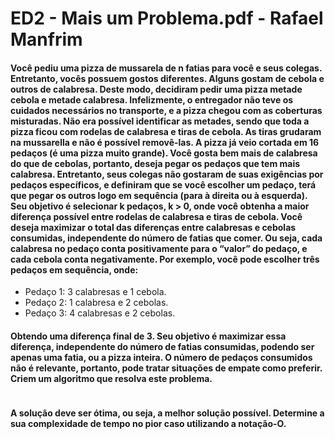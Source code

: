# ED2 - Mais um Problema.pdf - Rafael Manfrim

#### Você pediu uma pizza de mussarela de n fatias para você e seus colegas. Entretanto, vocês possuem gostos diferentes. Alguns gostam de cebola e outros de calabresa. Deste modo, decidiram pedir uma pizza metade cebola e metade calabresa. Infelizmente, o entregador não teve os cuidados necessários no transporte, e a pizza chegou com as coberturas misturadas. Não era possível identificar as metades, sendo que toda a pizza ficou com rodelas de calabresa e tiras de cebola. As tiras grudaram na mussarella e não é possível removê-las. A pizza já veio cortada em 16 pedaços (é uma pizza muito grande). Você gosta bem mais de calabresa do que de cebolas, portanto, deseja pegar os pedaços que tem mais calabresa. Entretanto, seus colegas não gostaram de suas exigências por pedaços específicos, e definiram que se você escolher um pedaço, terá que pegar os outros logo em sequência (para à direita ou à esquerda). Seu objetivo é selecionar k pedaços, k > 0, onde você obtenha a maior diferença possível entre rodelas de calabresa e tiras de cebola. Você deseja maximizar o total das diferenças entre calabresas e cebolas consumidas, independente do número de fatias que comer. Ou seja, cada calabresa no pedaço conta positivamente para o “valor” do pedaço, e cada cebola conta negativamente. Por exemplo, você pode escolher três pedaços em sequência, onde:
- Pedaço 1: 3 calabresas e 1 cebola.
- Pedaço 2: 1 calabresa e 2 cebolas.
- Pedaço 3: 4 calabresas e 2 cebolas.
#### Obtendo uma diferença final de 3. Seu objetivo é maximizar essa diferença, independente do número de fatias consumidas, podendo ser apenas uma fatia, ou a pizza inteira. O número de pedaços consumidos não é relevante, portanto, pode tratar situações de empate como preferir. Criem um algoritmo que resolva este problema.

```c++

```

#### A solução deve ser ótima, ou seja, a melhor solução possível.  Determine a sua complexidade de tempo no pior caso utilizando a  notação-O.

```

```